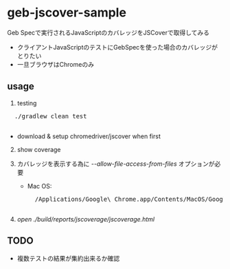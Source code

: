 # geb-jscover-sample

Geb Specで実行されるJavaScriptのカバレッジをJSCoverで取得してみる

- クライアントJavaScriptのテストにGebSpecを使った場合のカバレッジがとりたい
- 一旦ブラウザはChromeのみ

## usage

1. testing
  <pre>
  ./gradlew clean test
  </pre>
  - download & setup chromedriver/jscover when first

2. show coverage
  1. カバレッジを表示する為に *--allow-file-access-from-files* オプションが必要
      - Mac OS:
          <pre>
          /Applications/Google\ Chrome.app/Contents/MacOS/Google\ Chrome --allow-file-access-from-files
          </pre>

  2. *open ./build/reports/jscoverage/jscoverage.html*

## TODO

- 複数テストの結果が集約出来るか確認

